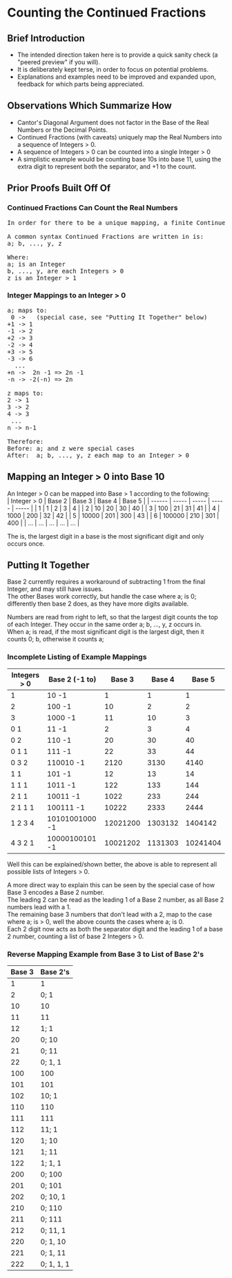 # Counting the Continued Fractions

## Brief Introduction
* The intended direction taken here is to provide a quick sanity check (a "peered preview" if you will).<br>
* It is deliberately kept terse, in order to focus on potential problems.<br>
* Explanations and examples need to be improved and expanded upon, feedback for which parts being appreciated.

## Observations Which Summarize How
* Cantor's Diagonal Argument does not factor in the Base of the Real Numbers or the Decimal Points.
* Continued Fractions (with caveats) uniquely map the Real Numbers into a sequence of Integers > 0.
* A sequence of Integers > 0 can be counted into a single Integer > 0
* A simplistic example would be counting base 10s into base 11, using the extra digit to represent both the separator, and +1 to the count.

## Prior Proofs Built Off Of
### Continued Fractions Can Count the Real Numbers
<pre>
In order for there to be a unique mapping, a finite Continued Fraction requires the final Integer to be > 1.

A common syntax Continued Fractions are written in is:
a; b, ..., y, z

Where:
a; is an Integer
b, ..., y, are each Integers > 0
z is an Integer > 1
</pre>

### Integer Mappings to an Integer > 0
<pre>
a; maps to:
 0 ->   (special case, see "Putting It Together" below)
+1 -> 1
-1 -> 2
+2 -> 3
-2 -> 4
+3 -> 5
-3 -> 6
  ...
+n ->  2n -1 => 2n -1
-n -> -2(-n) => 2n

z maps to:
2 -> 1
3 -> 2
4 -> 3
 ...
n -> n-1

Therefore:
Before: a; and z were special cases
After:  a; b, ..., y, z each map to an Integer > 0
</pre>

## Mapping an Integer > 0 into Base 10
An Integer > 0 can be mapped into Base > 1 according to the following:<br>
| Integer > 0        | Base 2     | Base 3     | Base 4     | Base 5     |
| ------             | -----      | -----      | -----      | -----      |
| 1                  | 1          | 2          | 3          | 4          |
| 2                  | 10         | 20         | 30         | 40         |
| 3                  | 100        | 21         | 31         | 41         |
| 4                  | 1000       | 200        | 32         | 42         |
| 5                  | 10000      | 201        | 300        | 43         |
| 6                  | 100000     | 210        | 301        | 400        |
| ...                | ...        | ...        | ...        | ...        |

The is, the largest digit in a base is the most significant digit and only occurs once.

## Putting It Together
Base 2 currently requires a workaround of subtracting 1 from the final Integer, and may still have issues.<br>
The other Bases work correctly, but handle the case where a; is 0; differently then base 2 does, as they have more digits available.

Numbers are read from right to left, so that the largest digit counts the top of each Integer.
They occur in the same order a; b, ..., y, z occurs in.<br>
When a; is read, if the most significant digit is the largest digit, then it counts 0; b, otherwise it counts a;

### Incomplete Listing of Example Mappings
| Integers > 0     | Base 2 (-1 to) | Base 3     | Base 4     | Base 5     |
| ------           | -----          | -----      | -----      | -----      |
| 1                | 10 -1          | 1          | 1          | 1          |
| 2                | 100 -1         | 10         | 2          | 2          |
| 3                | 1000 -1        | 11         | 10         | 3          |
| 0 1              |  11 -1         |  2         |  3         |  4         |
| 0 2              |  110 -1        |  20        |  30        |  40        |
| 0 1 1            |  111 -1        |  22        |  33        |  44        |
| 0 3 2            |  110010 -1     |  2120      |  3130      |  4140      |
| 1 1              | 101 -1         | 12         | 13         | 14         |
| 1 1 1            | 1011 -1        | 122        | 133        | 144        |
| 2 1 1            | 10011 -1       | 1022       | 233        | 244        |
| 2 1 1 1          | 100111 -1      | 10222      | 2333       | 2444       |
| 1 2 3 4          | 10101001000 -1 | 12021200   | 1303132    | 1404142    |
| 4 3 2 1          | 10000100101 -1 | 10021202   | 1131303    | 10241404   |

Well this can be explained/shown better, the above is able to represent all possible lists of Integers > 0.

A more direct way to explain this can be seen by the special case of how Base 3 encodes a Base 2 number.<br>
The leading 2 can be read as the leading 1 of a Base 2 number, as all Base 2 numbers lead with a 1.<br>
The remaining base 3 numbers that don't lead with a 2, map to the case where a; is > 0, well the above counts the cases where a; is 0.<br>
Each 2 digit now acts as both the separator digit and the leading 1 of a base 2 number, counting a list of base 2 Integers > 0.

### Reverse Mapping Example from Base 3 to List of Base 2's
| Base 3 |  Base 2's       |
| ------ | --------------  |
| 1      |   1             |
| 2      |   0;   1        |
| 10     |  10             |
| 11     |  11             |
| 12     |   1;   1        |
| 20     |   0;  10        |
| 21     |   0;  11        |
| 22     |   0;   1,  1    |
| 100    | 100             |
| 101    | 101             |
| 102    |  10;   1        |
| 110    | 110             |
| 111    | 111             |
| 112    |  11;   1        |
| 120    |   1;  10        |
| 121    |   1;  11        |
| 122    |   1;   1,  1    |
| 200    |   0; 100        |
| 201    |   0; 101        |
| 202    |   0;  10,  1    |
| 210    |   0; 110        |
| 211    |   0; 111        |
| 212    |   0;  11,  1    |
| 220    |   0;   1, 10    |
| 221    |   0;   1, 11    |
| 222    |   0;   1,  1, 1 |
